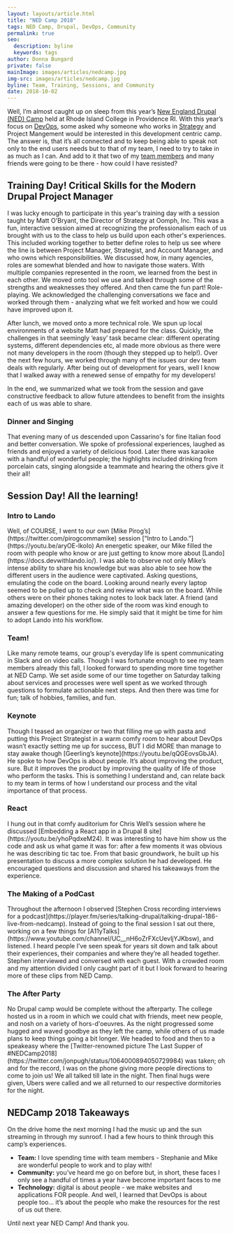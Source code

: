```yaml
---
layout: layouts/article.html
title: "NED Camp 2018"
tags: NED Camp, Drupal, DevOps, Community
permalink: true
seo:
  description: byline
  keywords: tags
author: Donna Bungard
private: false
mainImage: images/articles/nedcamp.jpg
img-src: images/articles/nedcamp.jpg
byline: Team, Training, Sessions, and Community
date: 2018-10-02
---
```


Well, I’m almost caught up on sleep from this year’s [New England Drupal (NED) Camp](https://nedcamp.org/) held at Rhode Island College in Providence RI. With this year’s focus on [DevOps](https://thinktandem.io/services/devops/), some asked why someone who works in [Strategy](https://thinktandem.io/services/strategy/) and Project Mangement would be interested in this development centric camp. The answer is, that it’s all connected and to keep being able to speak not only to the end users needs but to that of my team, I need to try to take in as much as I can. And add to it that two of my [team members](https://thinktandem.io/about/) and many friends were going to be there - how could I have resisted?

Training Day! Critical Skills for the Modern Drupal Project Manager
-------
I was lucky enough to participate in this year's training day with a session taught by Matt O'Bryant, the Director of Strategy at Oomph, Inc. This was a fun, interactive session aimed at recognizing the professionalism each of us brought with us to the class to help us build upon each other's experiences. This included working together to better define roles to help us see where the line is between Project Manager, Strategist, and Account Manager, and who owns which responsibilities. We discussed how, in many agencies, roles are somewhat blended and how to navigate those waters. With multiple companies represented in the room, we learned from the best in each other. We moved onto tool we use and talked through some of the strengths and weaknesses they offered. And then came the fun part! Role-playing. We acknowledged the challenging conversations we face and worked through them - analyzing what we felt worked and how we could have improved upon it. 

After lunch, we moved onto a more technical role. We spun up local environments of a website Matt had prepared for the class. Quickly, the challenges in that seemingly ‘easy’ task became clear: different operating systems, different dependencies etc, al made more obvious as there were not many developers in the room (though they stepped up to help!). Over the next few hours, we worked through many of the issues our dev team deals with regularly. After being out of development for years, well I know that I walked away with a renewed sense of empathy for my developers!

In the end, we summarized what we took from the session and gave constructive feedback to allow future attendees to benefit from the insights each of us was able to share.

<h3>Dinner and Singing</h3>
That evening many of us descended upon Cassarino's for fine Italian food and better conversation. We spoke of professional experiences, laughed as friends and enjoyed a variety of delicious food. Later there was karaoke with a handful of wonderful people; the highlights included drinking from porcelain cats, singing alongside a teammate and hearing the others give it their all! 


Session Day! All the learning!
-------

<h3>Intro to Lando</h3>
Well, of COURSE, I went to our own [Mike Pirog’s](https://twitter.com/pirogcommamike) session [“Intro to Lando.”](https://youtu.be/aryOE-lkoIo) An energetic speaker, our Mike filled the room with people who know or are just getting to know more about [Lando](https://docs.devwithlando.io/). I was able to observe not only Mike’s intense ability to share his knowledge but was also able to see how the different users in the audience were captivated. Asking questions, emulating the code on the board. Looking around nearly every laptop seemed to be pulled up to check and review what was on the board. While others were on their phones taking notes to look back later. A friend (and amazing developer) on the other side of the room was kind enough to answer a few questions for me. He simply said that it might be time for him to adopt Lando into his workflow. 

<h3>Team!</h3>
Like many remote teams, our group's everyday life is spent communicating in Slack and on video calls. Though I was fortunate enough to see my team members already this fall, I looked forward to spending more time together at NED Camp. We set aside some of our time together on Saturday talking about services and processes were well spent as we worked through questions to formulate actionable next steps. And then there was time for fun; talk of hobbies, families, and fun. 

<h3>Keynote</h3>
Though I teased an organizer or two that filling me up with pasta and putting this Project Strategist in a warm comfy room to hear about DevOps wasn’t exactly setting me up for success, BUT I did MORE than manage to stay awake though [Geerling’s keynote](https://youtu.be/qQGEovsGbJA). He spoke to how DevOps is about people. It’s about improving the product, sure. But it improves the product by improving the quality of life of those who perform the tasks. This is something I understand and, can relate back to my team in terms of how I understand our process and the vital importance of that process. 

<h3>React</h3>
I hung out in that comfy auditorium for Chris Well’s session where he discussed [Embedding a React app in a Drupal 8 site](https://youtu.be/yhoPqdxeM24). It was interesting to have him show us the code and ask us what game it was for: after a few moments it was obvious he was describing tic tac toe. From that basic groundwork, he built up his presentation to discuss a more complex solution he had developed. He encouraged questions and discussion and shared his takeaways from the experience. 

<h3>The Making of a PodCast</h3>
Throughout the afternoon I observed [Stephen Cross recording interviews for a podcast](https://player.fm/series/talking-drupal/talking-drupal-186-live-from-nedcamp). Instead of going to the final session I sat out there, working on a few things for [A11yTalks](https://www.youtube.com/channel/UC__nH6oZrFXcUevljYJKbsw), and listened. I heard people I’ve seen speak for years sit down and talk about their experiences, their companies and where they’re all headed together. Stephen interviewed and conversed with each guest. With a crowded room and my attention divided I only caught part of it but I look forward to hearing more of these clips from NED Camp.

<h3>The After Party</h3>
No Drupal camp would be complete without the afterparty. The college hosted us in a room in which we could chat with friends, meet new people, and nosh on a variety of hors-d'oeuvres. As the night progressed some hugged and waved goodbye as they left the camp, while others of us made plans to keep things going a bit longer. We headed to food and then to a speakeasy where the [Twitter-renowned picture The Last Supper of #NEDCamp2018](https://twitter.com/jonpugh/status/1064000894050729984) was taken; oh and for the record, I was on the phone giving more people directions to come to join us! We all talked till late in the night. Then final hugs were given, Ubers were called and we all returned to our respective dormitories for the night. 


NEDCamp 2018 Takeaways
-------
On the drive home the next morning I had the music up and the sun streaming in through my sunroof. I had a few hours to think through this camp’s experiences. 
<ul><li><strong>Team:</strong> I love spending time with team members - Stephanie and Mike are wonderful people to work and to play with!
</li><li><strong>Community:</strong> you’ve heard me go on before but, in short, these faces I only see a handful of times a year have become important faces to me
</li><li><strong>Technology:</strong> digital is about people - we make websites and applications FOR people. And well, I learned that DevOps is about people too… it’s about the people who make the resources for the rest of us out there. 
</li></ul>
Until next year NED Camp! And thank you. 
